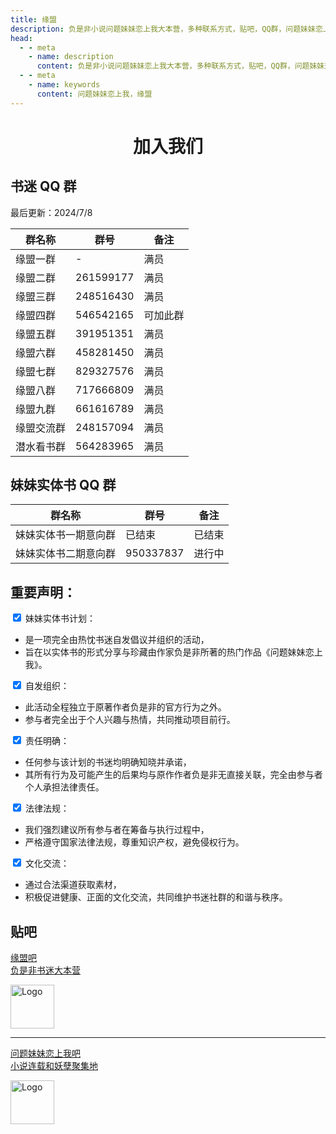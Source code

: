 ```yaml
---
title: 缘盟
description: 负是非小说问题妹妹恋上我大本营，多种联系方式，贴吧，QQ群，问题妹妹恋上我文档站
head: 
  - - meta
    - name: description
      content: 负是非小说问题妹妹恋上我大本营，多种联系方式，贴吧，QQ群，问题妹妹恋上我文档站
  - - meta
    - name: keywords
      content: 问题妹妹恋上我，缘盟
---
```


# <center>加入我们 </center>

## 书迷 QQ 群

最后更新：2024/7/8

| 群名称     | 群号         | 备注     |
| ---------- | ------------ | -------- |
| 缘盟一群   | - | 满员     |
| 缘盟二群   | 261599177    | 满员|
| 缘盟三群   | 248516430    | 满员     |
| 缘盟四群   | 546542165    | 可加此群 |
| 缘盟五群   | 391951351    | 满员     |
| 缘盟六群   | 458281450    | 满员     |
| 缘盟七群   | 829327576    | 满员     |
| 缘盟八群   | 717666809    | 满员     |
| 缘盟九群   | 661616789    | 满员     |
| 缘盟交流群 | 248157094    | 满员     |
| 潜水看书群 | 564283965    | 满员     |

## 妹妹实体书 QQ 群

| 群名称               | 群号      | 备注   |
| -------------------- | --------- | ------ |
| 妹妹实体书一期意向群 | 已结束    | 已结束 |
| 妹妹实体书二期意向群 | 950337837 | 进行中 |

<div id="declaration">
   <h2>重要声明：</h2>
  <form id="declarationForm">
    <label>
      <input type="checkbox" name="declaration" value="bookPlan" checked onclick="return false;"> 妹妹实体书计划：<br>
      <ul>
        <li>是一项完全由热忱书迷自发倡议并组织的活动，</li>
        <li>旨在以实体书的形式分享与珍藏由作家负是非所著的热门作品《问题妹妹恋上我》。</li>
      </ul>
    </label>
    <label>
      <input type="checkbox" name="declaration" value="organize" checked onclick="return false;"> 自发组织：<br>
      <ul>
        <li>此活动全程独立于原著作者负是非的官方行为之外。</li>
        <li>参与者完全出于个人兴趣与热情，共同推动项目前行。</li>
      </ul>
    </label>
    <label>
      <input type="checkbox" name="declaration" value="responsibility" checked onclick="return false;"> 责任明确：<br>
      <ul>
        <li>任何参与该计划的书迷均明确知晓并承诺，</li>
        <li>其所有行为及可能产生的后果均与原作作者负是非无直接关联，完全由参与者个人承担法律责任。</li>
      </ul>
    </label>
    <label>
      <input type="checkbox" name="declaration" value="law" checked onclick="return false;"> 法律法规：<br>
      <ul>
        <li>我们强烈建议所有参与者在筹备与执行过程中，</li>
        <li>严格遵守国家法律法规，尊重知识产权，避免侵权行为。</li>
      </ul>
    </label>
    <label>
      <input type="checkbox" name="declaration" value="culture" checked onclick="return false;"> 文化交流：<br>
      <ul>
        <li>通过合法渠道获取素材，</li>
        <li>积极促进健康、正面的文化交流，共同维护书迷社群的和谐与秩序。</li>
      </ul>
    </label>
  </form>
</div>

## 贴吧

<div class="linkcard">
  <a href="https://tieba.baidu.com/f?ie=utf-8&kw=%E7%BC%98%E7%9B%9F&fr=search" target="_blank">
    <p class="description">缘盟吧<br><span>负是非书迷大本营</span></p>
    <div class="logo">
        <img alt="Logo" width="70px" height="70px" src="https://hexo-blog-anzhiyu-zhengjiao.oss-cn-hongkong.aliyuncs.com/img/202407030343305.jpg" />
    </div>
  </a>  
</div>
<hr>
<div class="linkcard">
  <a href="https://tieba.baidu.com/f?ie=utf-8&kw=%E9%97%AE%E9%A2%98%E5%A6%B9%E5%A6%B9%E6%81%8B%E4%B8%8A%E6%88%91&fr=search#" target="_blank">
    <p class="description">问题妹妹恋上我吧<br><span>小说连载和妖孽聚集地</span></p>
    <div class="logo">
        <img alt="Logo" width="70px" height="70px" src="https://hexo-blog-anzhiyu-zhengjiao.oss-cn-hongkong.aliyuncs.com/img/202407030343852.jpg" />
    </div>
  </a>
</div>




